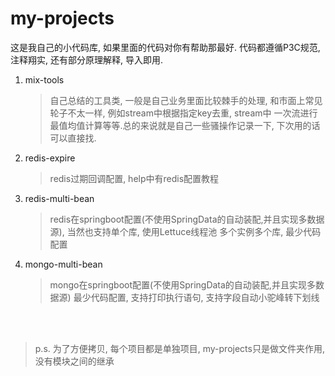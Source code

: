 # my-projects

这是我自己的小代码库, 如果里面的代码对你有帮助那最好. 代码都遵循P3C规范, 注释翔实, 还有部分原理解释, 导入即用.

1. mix-tools
   > 自己总结的工具类, 一般是自己业务里面比较棘手的处理, 和市面上常见轮子不太一样, 例如stream中根据指定key去重, stream中
   > 一次流进行最值均值计算等等.总的来说就是自己一些骚操作记录一下, 下次用的话可以直接找.
2. redis-expire 
   > redis过期回调配置, help中有redis配置教程
3. redis-multi-bean 
   > redis在springboot配置(不使用SpringData的自动装配,并且实现多数据源), 当然也支持单个库, 使用Lettuce线程池
   > 多个实例多个库, 最少代码配置
4. mongo-multi-bean 
   > mongo在springboot配置(不使用SpringData的自动装配,并且实现多数据源)
   > 最少代码配置, 支持打印执行语句, 支持字段自动小驼峰转下划线


   
<br></br>
> p.s. 为了方便拷贝, 每个项目都是单独项目, my-projects只是做文件夹作用, 没有模块之间的继承


